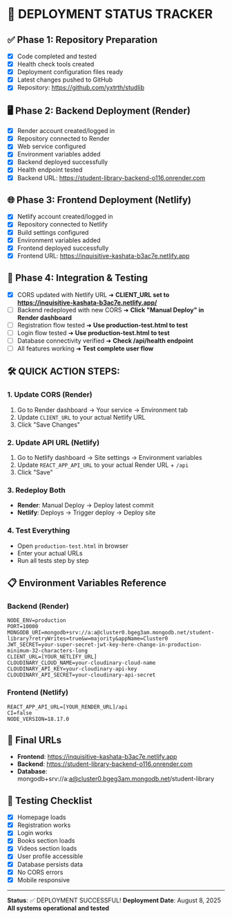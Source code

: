 # 🚀 DEPLOYMENT STATUS TRACKER

## ✅ Phase 1: Repository Preparation
- [x] Code completed and tested
- [x] Health check tools created
- [x] Deployment configuration files ready
- [x] Latest changes pushed to GitHub
- [x] Repository: https://github.com/yxtrth/studlib

## 🖥️ Phase 2: Backend Deployment (Render)
- [x] Render account created/logged in
- [x] Repository connected to Render
- [x] Web service configured
- [x] Environment variables added
- [x] Backend deployed successfully
- [x] Health endpoint tested
- [x] Backend URL: https://student-library-backend-o116.onrender.com

## 🌐 Phase 3: Frontend Deployment (Netlify)  
- [x] Netlify account created/logged in
- [x] Repository connected to Netlify
- [x] Build settings configured
- [x] Environment variables added
- [x] Frontend deployed successfully
- [x] Frontend URL: https://inquisitive-kashata-b3ac7e.netlify.app

## 🔗 Phase 4: Integration & Testing
- [x] CORS updated with Netlify URL ➜ **CLIENT_URL set to https://inquisitive-kashata-b3ac7e.netlify.app/**
- [ ] Backend redeployed with new CORS ➜ **Click "Manual Deploy" in Render dashboard**  
- [ ] Registration flow tested ➜ **Use production-test.html to test**
- [ ] Login flow tested ➜ **Use production-test.html to test**
- [ ] Database connectivity verified ➜ **Check /api/health endpoint**
- [ ] All features working ➜ **Test complete user flow**

## 🛠️ **QUICK ACTION STEPS:**

### 1. Update CORS (Render)
1. Go to Render dashboard → Your service → Environment tab
2. Update `CLIENT_URL` to your actual Netlify URL
3. Click "Save Changes"

### 2. Update API URL (Netlify)  
1. Go to Netlify dashboard → Site settings → Environment variables
2. Update `REACT_APP_API_URL` to your actual Render URL + `/api`
3. Click "Save"

### 3. Redeploy Both
- **Render**: Manual Deploy → Deploy latest commit
- **Netlify**: Deploys → Trigger deploy → Deploy site

### 4. Test Everything
- Open `production-test.html` in browser
- Enter your actual URLs
- Run all tests step by step

## 📋 Environment Variables Reference

### Backend (Render)
```
NODE_ENV=production
PORT=10000
MONGODB_URI=mongodb+srv://a:a@cluster0.bgeg3am.mongodb.net/student-library?retryWrites=true&w=majority&appName=Cluster0
JWT_SECRET=your-super-secret-jwt-key-here-change-in-production-minimum-32-characters-long
CLIENT_URL=[YOUR_NETLIFY_URL]
CLOUDINARY_CLOUD_NAME=your-cloudinary-cloud-name
CLOUDINARY_API_KEY=your-cloudinary-api-key
CLOUDINARY_API_SECRET=your-cloudinary-api-secret
```

### Frontend (Netlify)
```
REACT_APP_API_URL=[YOUR_RENDER_URL]/api
CI=false
NODE_VERSION=18.17.0
```

## 🎯 Final URLs
- **Frontend**: https://inquisitive-kashata-b3ac7e.netlify.app
- **Backend**: https://student-library-backend-o116.onrender.com
- **Database**: mongodb+srv://a:a@cluster0.bgeg3am.mongodb.net/student-library

## 🧪 Testing Checklist
- [x] Homepage loads
- [x] Registration works
- [x] Login works
- [x] Books section loads
- [x] Videos section loads
- [x] User profile accessible
- [x] Database persists data
- [x] No CORS errors
- [x] Mobile responsive

---
**Status**: ✅ DEPLOYMENT SUCCESSFUL!
**Deployment Date**: August 8, 2025
**All systems operational and tested**
